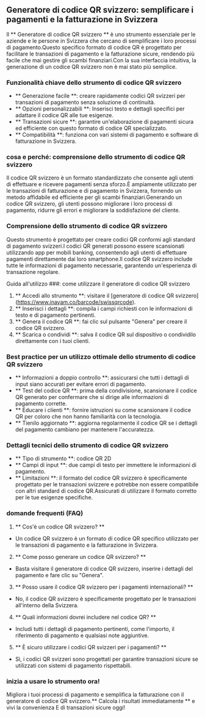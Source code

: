 ## Generatore di codice QR svizzero: semplificare i pagamenti e la fatturazione in Svizzera

Il ** Generatore di codice QR svizzero ** è uno strumento essenziale per le aziende e le persone in Svizzera che cercano di semplificare i loro processi di pagamento.Questo specifico formato di codice QR è progettato per facilitare le transazioni di pagamento e la fatturazione sicure, rendendo più facile che mai gestire gli scambi finanziari.Con la sua interfaccia intuitiva, la generazione di un codice QR svizzero non è mai stato più semplice.

### Funzionalità chiave dello strumento di codice QR svizzero

- ** Generazione facile **: creare rapidamente codici QR svizzeri per transazioni di pagamento senza soluzione di continuità.
- ** Opzioni personalizzabili **: Inserisci testo e dettagli specifici per adattare il codice QR alle tue esigenze.
- ** Transazioni sicure **: garantire un'elaborazione di pagamenti sicura ed efficiente con questo formato di codice QR specializzato.
- ** Compatibilità **: funziona con vari sistemi di pagamento e software di fatturazione in Svizzera.

### cosa e perché: comprensione dello strumento di codice QR svizzero

Il codice QR svizzero è un formato standardizzato che consente agli utenti di effettuare e ricevere pagamenti senza sforzo.È ampiamente utilizzato per le transazioni di fatturazione e di pagamento in Svizzera, fornendo un metodo affidabile ed efficiente per gli scambi finanziari.Generando un codice QR svizzero, gli utenti possono migliorare i loro processi di pagamento, ridurre gli errori e migliorare la soddisfazione del cliente.

### Comprensione dello strumento di codice QR svizzero

Questo strumento è progettato per creare codici QR conformi agli standard di pagamento svizzeri.I codici QR generati possono essere scansionati utilizzando app per mobili banking, consentendo agli utenti di effettuare pagamenti direttamente dai loro smartphone.Il codice QR svizzero include tutte le informazioni di pagamento necessarie, garantendo un'esperienza di transazione regolare.

Guida all'utilizzo ###: come utilizzare il generatore di codice QR svizzero

1. ** Accedi allo strumento **: visitare il [generatore di codice QR svizzero] (https://www.inayam.co/barcode/swissqrcode).
2. ** Inserisci i dettagli **: compila i campi richiesti con le informazioni di testo e di pagamento pertinenti.
3. ** Genera il codice QR **: fai clic sul pulsante "Genera" per creare il codice QR svizzero.
4. ** Scarica o condividi **: salva il codice QR sul dispositivo o condividilo direttamente con i tuoi clienti.

### Best practice per un utilizzo ottimale dello strumento di codice QR svizzero

- ** Informazioni a doppio controllo **: assicurarsi che tutti i dettagli di input siano accurati per evitare errori di pagamento.
- ** Test del codice QR **: prima della condivisione, scansionare il codice QR generato per confermare che si dirige alle informazioni di pagamento corrette.
- ** Educare i clienti **: fornire istruzioni su come scansionare il codice QR per coloro che non hanno familiarità con la tecnologia.
- ** Tienilo aggiornato **: aggiorna regolarmente il codice QR se i dettagli del pagamento cambiano per mantenere l'accuratezza.

### Dettagli tecnici dello strumento di codice QR svizzero

- ** Tipo di strumento **: codice QR 2D
- ** Campi di input **: due campi di testo per immettere le informazioni di pagamento.
- ** Limitazioni **: il formato del codice QR svizzero è specificamente progettato per le transazioni svizzere e potrebbe non essere compatibile con altri standard di codice QR.Assicurati di utilizzare il formato corretto per le tue esigenze specifiche.

### domande frequenti (FAQ)

1. ** Cos'è un codice QR svizzero? **
- Un codice QR svizzero è un formato di codice QR specifico utilizzato per le transazioni di pagamento e la fatturazione in Svizzera.

2. ** Come posso generare un codice QR svizzero? **
- Basta visitare il generatore di codice QR svizzero, inserire i dettagli del pagamento e fare clic su "Genera".

3. ** Posso usare il codice QR svizzero per i pagamenti internazionali? **
- No, il codice QR svizzero è specificamente progettato per le transazioni all'interno della Svizzera.

4. ** Quali informazioni dovrei includere nel codice QR? **
- Includi tutti i dettagli di pagamento pertinenti, come l'importo, il riferimento di pagamento e qualsiasi note aggiuntive.

5. ** È sicuro utilizzare i codici QR svizzeri per i pagamenti? **
- Sì, i codici QR svizzeri sono progettati per garantire transazioni sicure se utilizzati con sistemi di pagamento rispettabili.

### inizia a usare lo strumento ora!

Migliora i tuoi processi di pagamento e semplifica la fatturazione con il generatore di codice QR svizzero.** Calcola i risultati immediatamente ** e vivi la convenienza E di transazioni sicure oggi!